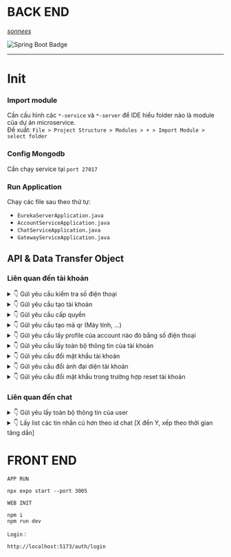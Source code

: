 # BACK END
*[sonnees](https://github.com/sonnees)* <br>

![Spring Boot Badge](https://img.shields.io/badge/Spring%20Boot-6DB33F?logo=springboot&logoColor=fff&style=for-the-badge)

<hr>


# Init
### Import module
Cần cấu hình các `*-service` và `*-server` để IDE hiểu folder nào là module của dự án microservice.  <br>
Đề xuất: `File > Project Structure > Modules > + > Import Module > select folder`

### Config Mongodb
Cần chạy service tại `port 27017` 

### Run Application
Chạy các file sau theo thứ tự: <br>
- `EurekaServerApplication.java` <br>
- `AccountServiceApplication.java` <br>
- `ChatServiceApplication.java` <br>
- `GatewayServiceApplication.java` <br>

## API & Data Transfer Object
### Liên quan đến tài khoản

<details>
  <summary>👇 Gửi yêu cầu kiểm tra số điện thoại </summary> <br>

`Method GET` : http://localhost:8081/api/auth/check-uniqueness-phone-number/{phoneNumber} <br>
```
http://localhost:8081/api/v1/auth/check-uniqueness-phone-number/0000000000
```
`Received` :
```
# Nếu không tồn tại tài khoản đã đăng ký bằng số điện thoại đó
HTTP 200

# Nếu tồn tại tài khoản đã đăng ký bằng số điện thoại đó
HTTP 409
{
    "userID": null,
    "userName": "Tú Anh",
    "gender": null,
    "birthday": null,
    "avatar": null,
    "background": null
}
```
</details>

<details>
  <summary>👇 Gửi yêu cầu tạo tài khoản </summary> 
  <hr>
  
`Method POST` : http://localhost:8081/api/v1/auth/register <br>
```
http://localhost:8081/api/v1/auth/register
```
`Body` :
```
{
    "phoneNumber":"0123456789",
    "password":"123",
    "userName":"Son nees",
    "avatar":"https://s.net.vn/pPN0",
    "gender":"true",
    "birthday":"2024-01-26",
    "role":"USER"
}
```  
`Received` :

```
# Thành công
HTTP 200
"success"

# Thất bại
HTTP 409
```

</details>

<details>
  <summary>👇 Gửi yêu cầu cấp quyền </summary> 
  <hr> 
  
`Method POST` : http://localhost:8081/api/v1/auth/authenticate <br>
```
http://localhost:8081/api/v1/auth/authenticate
```
`Body` :
```
{
    "phoneNumber":"0123456789",
    "password":"123"
}
```  
`Received` :
```
# Thành công
HTTP 200
"{một mã token}"

# Thất bại: do số điện thoại không đúng hoặc là do password không đúng
HTTP 401
```
</details>

<details>
  <summary>👇 Gửi yêu cầu tạo mã qr (Máy tính, ...) </summary> 
  <hr>

`Method GET` : http://localhost:8081/api/v1/auth/authenticate/qr-code <br>
```
http://localhost:8081/api/v1/auth/authenticate/qr-code
```
`Received` :
```
# Thành công
HTTP 200
"{một mã base64Image}"

# Thất bại:
HTTP 404 
```
</details>

<details>
  <summary>👇 Gửi yêu cầu lấy profile của account nào đó bằng số điện thoại </summary> 
  <hr>
  
`Method GET + TOKEN ` : http://localhost:8081/api/v1/account/profile/{phoneNumber} <br>
```
http://localhost:8081/api/v1/account/profile/0000000000
```
`Received` :
```
# Thành công (có account):
HTTP 200 OK
** Trường hợp xem thông tin của người khác: Có thể bị ẩn các thông tin theo cài đặt của người dùng
*** Ẩn năm sinh: Năm sinh về mặc định là 1900. Khi hiển thị ở frontend thì để **, không hiện 1900
*** Ẩn ngày tháng năm sinh: năm sinh nhận được là null
{
    "userID": "49a9768c-a2a8-4290-9653-5291b9718db1",
    "userName": "Tú Anh",
    "gender": true,
    "birthday": "2024-03-08T10:54:01.442+00:00",
    "avatar": "https://zalolite.s3.amazonaws.com/nam1.jpg",
    "background": "https://zalolite.s3.amazonaws.com/background1.jpg"
}

# Thất bại (Không tìm thấy account):
HTTP 404|500
```
</details>

<details>
  <summary>👇 Gửi yêu cầu lấy toàn bộ thông tin của tài khoản </summary> 
  <hr>

`Method GET + TOKEN` : http://localhost:8081/api/v1/account/info <br>
```
http://localhost:8081/api/v1/account/info
```

`Received` :
```
# Thành công (có account):
HTTP 200 OK
{info account}

# Thất bại (Không tìm thấy account từ token hoặc token lỗi):
HTTP 403
```
</details>

<details>
  <summary>👇 Gửi yêu cầu đổi mật khẩu tài khoản </summary> 
  <hr>

`Method POST + TOKEN` : http://localhost:8081/api/v1/account/change-password <br>
```
http://localhost:8081/api/v1/account/change-password
```
`Body` :
```
{
    "curPass":"123", // mật khẩu hiên tại
    "newPass":"321" // mật khẩu mới
}
```  
`Received` :
```
# Thành công:
HTTP 200 OK

# Thất bại (Token sai, mật khẩu hiện tại sai):
HTTP 403, 401
Not authenticate
```
</details>

<details>
  <summary>👇 Gửi yêu cầu đổi ảnh đại diện tài khoản </summary> 
  <hr>

`Method POST + TOKEN` : http://localhost:8081/api/v1/account/change-avatar <br>
```
http://localhost:8081/api/v1/account/change-avatar
```
`Body`:
```
{
    "field":"? img ?"
}
```  
`Received` :
```
# Thành công:
HTTP 200 OK

# Thất bại (Token sai):
HTTP 403, 401
Not authenticate
```
</details>

<details>
  <summary>👇 Gửi yêu cầu đổi mật khẩu trong trường hợp reset tài khoản </summary> 
  <hr>

`Method POST` : http://localhost:8081/api/v1/auth/reset-password <br>
```
http://localhost:8081/api/v1/auth/reset-password
```
`Body`:
```
{
    "field1":"0000000000",
    "field2":"123"
}
```  
`Received` :
```
# Thành công:
HTTP 200 OK

# Thất bại (không tìm thấy tài khoản dựa trên số điện thoại):
HTTP 403, 401
Not authenticate
```
</details>

### Liên quan đến chat

<details>
  <summary>👇 Gửi yêu lấy toàn bộ thông tin của user </summary> <br>

`Method GET + TOKEN` : http://localhost:8082/api/v1/user/info/{userId} <br>
```
http://localhost:8082/api/v1/user/info/49a9768c-a2a8-4290-9653-5291b9718db1
```
`Received` :
```
# Failed
HTTP 401 Error token
HTTP 500 Error processing JSON

# Success
HTTP 200
{user-info}
```
</details>

<details>
  <summary>👇 Lấy list các tin nhắn củ hơn theo id chat [X đến Y, xếp theo thời gian tăng dần] </summary> <br>

`Method GET + TOKEN` : http://localhost:8082/api/v1/chat/x-to-y <br>
```
http://localhost:8082/api/v1/chat/x-to-y?id=49a9768c-a2a8-4290-9653-5291b9718db1&x=10&y=20
```
`Received` :
```
# Failed
# Success
HTTP 200
{danh sách chatActivity}
```
</details>


# FRONT END
`APP RUN`
```
npx expo start --port 3005
```
`WEB INIT`
```
npm i
npm run dev
```
`Login` :
```
http://localhost:5173/auth/login
```


